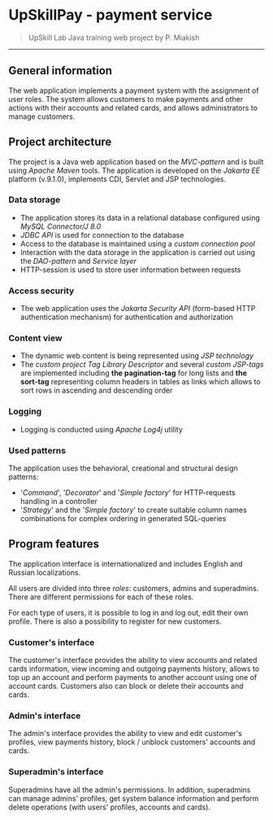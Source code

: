 # UpSkillPay - payment service

> UpSkill Lab Java training web project by P. Miakish

---

## General information

The web application implements a payment system with the assignment of user roles. The system allows customers to make payments and other actions with their accounts and related cards, and allows administrators to manage customers.

## Project architecture

The project is a Java web application based on the *MVC-pattern* and is built using *Apache Maven* tools. 
The application is developed on the *Jakarta EE* platform (v.9.1.0), implements CDI, Servlet and JSP technologies.

### Data storage

- The application stores its data in a relational database configured using *MySQL Connector/J 8.0*
- *JDBC API* is used for connection to the database
- Access to the database is maintained using a *custom connection pool*
- Interaction with the data storage in the application is carried out using the *DAO-pattern* and *Service layer*
- HTTP-session is used to store user information between requests 

### Access security

- The web application uses the *Jakarta Security API* (form-based HTTP authentication mechanism) for authentication and authorization 

### Content view

- The dynamic web content is being represented using *JSP technology*
- The *custom project Tag Library Descriptor* and several *custom JSP-tags* are implemented including **the pagination-tag** for long lists and **the sort-tag** representing column headers in tables as links which allows to sort rows in ascending and descending order

### Logging

- Logging is conducted using *Apache Log4j* utility

### Used patterns

The application uses the behavioral, creational and structural design patterns:
- '*Command*', '*Decorator*' and '*Simple factory*' for HTTP-requests handling in a controller
- '*Strategy*' and the '*Simple factory*' to create suitable column names combinations for complex ordering in generated SQL-queries

## Program features 

The application interface is internationalized and includes English and Russian localizations. 

All users are divided into three *roles*: customers, admins and superadmins. There are different permissions for each of these roles.

For each type of users, it is possible to log in and log out, edit their own profile. There is also a possibility to register for new customers. 

### Customer's interface

The customer's interface provides the ability to view accounts and related cards information, view incoming and outgoing payments history, allows to top up an account and perform payments to another account using one of account cards. Customers also can block or delete their accounts and cards.

### Admin's interface

The admin's interface provides the ability to view and edit customer's profiles, view payments history, block / unblock customers' accounts and cards.

### Superadmin's interface

Superadmins have all the admin's permissions. In addition, superadmins can manage admins' profiles, get system balance information and perform delete operations (with users' profiles, accounts and cards).